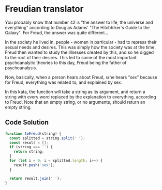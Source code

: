 # Freudian translator

You probably know that number 42 is "the answer to life, the universe and everything" according to Douglas Adams' "The Hitchhiker's Guide to the Galaxy". For Freud, the answer was quite different...

In the society he lived in, people - women in particular - had to repress their sexual needs and desires. This was simply how the society was at the time. Freud then wanted to study the illnesses created by this, and so he digged to the root of their desires. This led to some of the most important psychoanalytic theories to this day, Freud being the father of psychoanalysis.

Now, basically, when a person hears about Freud, s/he hears "sex" because for Freud, everything was related to, and explained by sex.

In this kata, the function will take a string as its argument, and return a string with every word replaced by the explanation to everything, according to Freud. Note that an empty string, or no arguments, should return an empty string.

## Code Solution 

```js
function toFreud(string) {
  const splitted = string.split(' ');
  const result = [];
  if (string === '') {
    return string;
  }
  for (let i = 0; i < splitted.length; i++) {
    result.push('sex');
  }

  return result.join(' ');
}

```